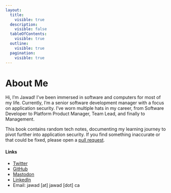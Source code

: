 ```yaml
---
layout:
  title:
    visible: true
  description:
    visible: false
  tableOfContents:
    visible: true
  outline:
    visible: true
  pagination:
    visible: true
---
```


# About Me

Hi, I’m Jawad! I’ve been immersed in software and computers for most of my life. Currently, I’m a senior software development manager with a focus on application security. I’ve worn multiple hats in my career, from Software Developer to Platform Product Manager, Team Lead, and finally to Management.

This book contains random tech notes, documenting my learning journey to pivot further into application security. If you find something inaccurate or that could be fixed, please open a [pull request](https://github.com/jawadnassar/Gitbook/pulls).

#### Links <a href="#links" id="links"></a>

* [Twitter](https://twitter.com/jawadnassar)
* [GitHub](https://github.com/jawadnassar)
* [Mastodon](https://infosec.exchange/@jawad)
* [LinkedIn](https://www.linkedin.com/in/jawadnassar/)
* Email: jawad \[at] jawad \[dot] ca

#### &#x20;<a href="#disclaimer" id="disclaimer"></a>

